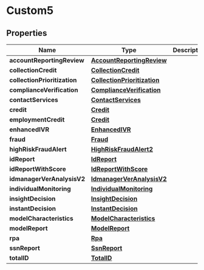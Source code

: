 

# Custom5


## Properties

| Name | Type | Description | Notes |
|------------ | ------------- | ------------- | -------------|
|**accountReportingReview** | [**AccountReportingReview**](AccountReportingReview.md) |  |  [optional] |
|**collectionCredit** | [**CollectionCredit**](CollectionCredit.md) |  |  [optional] |
|**collectionPrioritization** | [**CollectionPrioritization**](CollectionPrioritization.md) |  |  [optional] |
|**complianceVerification** | [**ComplianceVerification**](ComplianceVerification.md) |  |  [optional] |
|**contactServices** | [**ContactServices**](ContactServices.md) |  |  [optional] |
|**credit** | [**Credit**](Credit.md) |  |  [optional] |
|**employmentCredit** | [**Credit**](Credit.md) |  |  [optional] |
|**enhancedIVR** | [**EnhancedIVR**](EnhancedIVR.md) |  |  [optional] |
|**fraud** | [**Fraud**](Fraud.md) |  |  [optional] |
|**highRiskFraudAlert** | [**HighRiskFraudAlert2**](HighRiskFraudAlert2.md) |  |  [optional] |
|**idReport** | [**IdReport**](IdReport.md) |  |  [optional] |
|**idReportWithScore** | [**IdReportWithScore**](IdReportWithScore.md) |  |  [optional] |
|**idmanagerVerAnalysisV2** | [**IdmanagerVerAnalysisV2**](IdmanagerVerAnalysisV2.md) |  |  [optional] |
|**individualMonitoring** | [**IndividualMonitoring**](IndividualMonitoring.md) |  |  [optional] |
|**insightDecision** | [**InsightDecision**](InsightDecision.md) |  |  [optional] |
|**instantDecision** | [**InstantDecision**](InstantDecision.md) |  |  [optional] |
|**modelCharacteristics** | [**ModelCharacteristics**](ModelCharacteristics.md) |  |  [optional] |
|**modelReport** | [**ModelReport**](ModelReport.md) |  |  [optional] |
|**rpa** | [**Rpa**](Rpa.md) |  |  [optional] |
|**ssnReport** | [**SsnReport**](SsnReport.md) |  |  [optional] |
|**totalID** | [**TotalID**](TotalID.md) |  |  [optional] |



